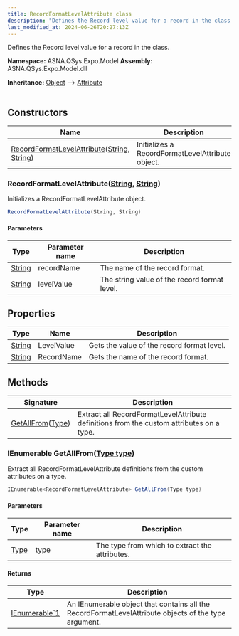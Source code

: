 ```yaml
---
title: RecordFormatLevelAttribute class
description: "Defines the Record level value for a record in the class. "
last_modified_at: 2024-06-26T20:27:13Z
---
```


Defines the Record level value for a record in the class.

**Namespace:** ASNA.QSys.Expo.Model
**Assembly:** ASNA.QSys.Expo.Model.dll

**Inheritance:** [Object](https://docs.microsoft.com/en-us/dotnet/api/system.object) --> [Attribute](https://docs.microsoft.com/en-us/dotnet/api/system.attribute)
<br>
<br>

## Constructors

| Name | Description |
| --- | --- |
| [RecordFormatLevelAttribute](#recordformatlevelattributestring-string)([String](https://docs.microsoft.com/en-us/dotnet/api/system.string), [String](https://docs.microsoft.com/en-us/dotnet/api/system.string)) | Initializes a RecordFormatLevelAttribute object.

### RecordFormatLevelAttribute([String](https://docs.microsoft.com/en-us/dotnet/api/system.string), [String](https://docs.microsoft.com/en-us/dotnet/api/system.string))

Initializes a RecordFormatLevelAttribute object.

```cs
RecordFormatLevelAttribute(String, String)
```

#### Parameters

| Type | Parameter name | Description
| --- | --- | ---
| [String](https://docs.microsoft.com/en-us/dotnet/api/system.string) | recordName | The name of the record format.
| [String](https://docs.microsoft.com/en-us/dotnet/api/system.string) | levelValue | The string value of the record format level.

## Properties

| Type | Name | Description
| --- | --- | --- 
| [String](https://learn.microsoft.com/en-us/dotnet/api/system.string?view=net-8.0) | LevelValue | Gets the value of the record format level. |
| [String](https://learn.microsoft.com/en-us/dotnet/api/system.string?view=net-8.0) | RecordName | Gets the name of the record format. |

## Methods

| Signature | Description |
| --- | --- |
| [GetAllFrom](#ienumerable-recordformatlevelattribute-getallfromtype-type)([Type](https://docs.microsoft.com/en-us/dotnet/api/system.type)) | Extract all RecordFormatLevelAttribute definitions from the custom attributes on a type.

### IEnumerable<RecordFormatLevelAttribute> GetAllFrom([Type type](https://docs.microsoft.com/en-us/dotnet/api/system.type))

Extract all RecordFormatLevelAttribute definitions from the custom attributes on a type.

```cs
IEnumerable<RecordFormatLevelAttribute> GetAllFrom(Type type)
```

#### Parameters

| Type | Parameter name | Description
| --- | --- | ---
| [Type](https://docs.microsoft.com/en-us/dotnet/api/system.type) | type | The type from which to extract the attributes.

#### Returns

| Type | Description
| --- | ---
| [IEnumerable`1](https://learn.microsoft.com/en-us/dotnet/api/system.collections.generic.ienumerable-1?view=net-8.0) | An IEnumerable object that contains all the RecordFormatLevelAttribute objects of the type argument.
